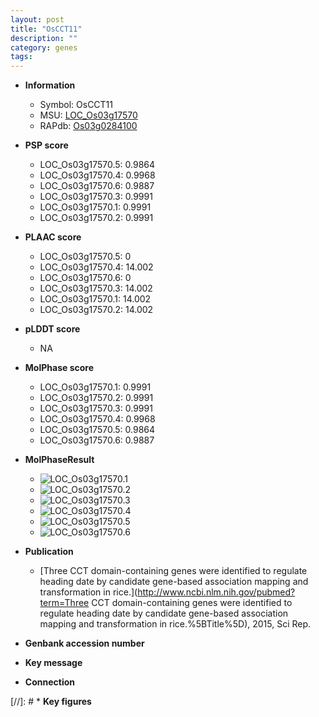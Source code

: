 ```yaml
---
layout: post
title: "OsCCT11"
description: ""
category: genes
tags: 
---
```


* **Information**  
    + Symbol: OsCCT11  
    + MSU: [LOC_Os03g17570](http://rice.plantbiology.msu.edu/cgi-bin/ORF_infopage.cgi?orf=LOC_Os03g17570)  
    + RAPdb: [Os03g0284100](http://rapdb.dna.affrc.go.jp/viewer/gbrowse_details/irgsp1?name=Os03g0284100)  

* **PSP score**  
    + LOC_Os03g17570.5: 0.9864 
    + LOC_Os03g17570.4: 0.9968 
    + LOC_Os03g17570.6: 0.9887 
    + LOC_Os03g17570.3: 0.9991 
    + LOC_Os03g17570.1: 0.9991 
    + LOC_Os03g17570.2: 0.9991 

* **PLAAC score**  
    + LOC_Os03g17570.5: 0 
    + LOC_Os03g17570.4: 14.002 
    + LOC_Os03g17570.6: 0 
    + LOC_Os03g17570.3: 14.002 
    + LOC_Os03g17570.1: 14.002 
    + LOC_Os03g17570.2: 14.002 

* **pLDDT score**
    + NA


* **MolPhase score**
    + LOC_Os03g17570.1: 0.9991
    + LOC_Os03g17570.2: 0.9991
    + LOC_Os03g17570.3: 0.9991
    + LOC_Os03g17570.4: 0.9968
    + LOC_Os03g17570.5: 0.9864
    + LOC_Os03g17570.6: 0.9887

* **MolPhaseResult**
    + ![LOC_Os03g17570.1](https://ricepsp.github.io/pictures/LOC_Os03g/LOC_Os03g17570.1.png)
    + ![LOC_Os03g17570.2](https://ricepsp.github.io/pictures/LOC_Os03g/LOC_Os03g17570.2.png)
    + ![LOC_Os03g17570.3](https://ricepsp.github.io/pictures/LOC_Os03g/LOC_Os03g17570.3.png)
    + ![LOC_Os03g17570.4](https://ricepsp.github.io/pictures/LOC_Os03g/LOC_Os03g17570.4.png)
    + ![LOC_Os03g17570.5](https://ricepsp.github.io/pictures/LOC_Os03g/LOC_Os03g17570.5.png)
    + ![LOC_Os03g17570.6](https://ricepsp.github.io/pictures/LOC_Os03g/LOC_Os03g17570.6.png)

* **Publication**  
    + [Three CCT domain-containing genes were identified to regulate heading date by candidate gene-based association mapping and transformation in rice.](http://www.ncbi.nlm.nih.gov/pubmed?term=Three CCT domain-containing genes were identified to regulate heading date by candidate gene-based association mapping and transformation in rice.%5BTitle%5D), 2015, Sci Rep.

* **Genbank accession number**  

* **Key message**  

* **Connection**  

[//]: # * **Key figures**  


